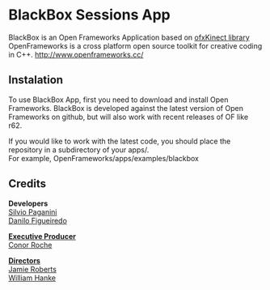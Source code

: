 BlackBox Sessions App
====================
BlackBox is an Open Frameworks Application based on <a href="https://github.com/ofTheo/ofxKinect" target="_blank">ofxKinect library</a><br>
OpenFrameworks is a cross platform open source toolkit for creative coding in C++.
<a href="http://www.openframeworks.cc/" target="_blank">http://www.openframeworks.cc/</a>

Instalation
-----------
To use BlackBox App, first you need to download and install Open Frameworks. BlackBox is developed against the latest version of Open Frameworks on github, but will also work with recent releases of OF like r62.

If you would like to work with the latest code, you should place the repository in a subdirectory of your apps/. <br>
For example, OpenFrameworks/apps/examples/blackbox

Credits
-------
<b>Developers</b> <br>
<a href="http://twitter.com/silviopaganini" target="_blank">Silvio Paganini</a><br>
<a href="http://twitter.com/grifotv" target="_blank">Danilo Figueiredo

<b>Executive Producer</b> <br>
Conor Roche 

<b>Directors</b> <br>
Jamie Roberts<br>
William Hanke